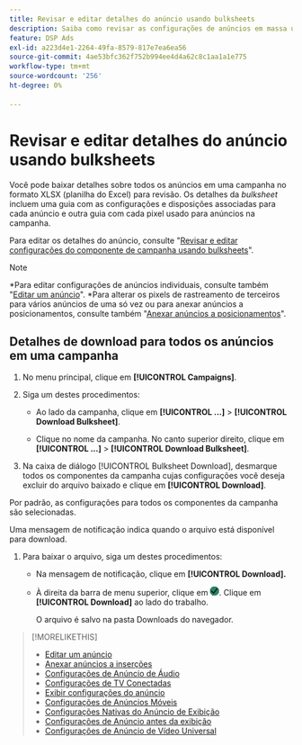 ```yaml
---
title: Revisar e editar detalhes do anúncio usando bulksheets
description: Saiba como revisar as configurações de anúncios em massa usando planilhas.
feature: DSP Ads
exl-id: a223d4e1-2264-49fa-8579-817e7ea6ea56
source-git-commit: 4ae53bfc362f752b994ee4d4a62c8c1aa1a1e775
workflow-type: tm+mt
source-wordcount: '256'
ht-degree: 0%

---
```


# Revisar e editar detalhes do anúncio usando bulksheets

<!-- I should probably change this filename and get __?__ to set up a redirect from the old file to the new file. -->

Você pode baixar detalhes sobre todos os anúncios em uma campanha no formato XLSX (planilha do Excel) para revisão. Os detalhes da *bulksheet* incluem uma guia com as configurações e disposições associadas para cada anúncio e outra guia com cada pixel usado para anúncios na campanha.

Para editar os detalhes do anúncio, consulte &quot;[Revisar e editar configurações do componente de campanha usando bulksheets](/help/dsp/campaign-management/campaign-components-review-edit.md)&quot;.

>[!NOTE]
>
>*Para editar configurações de anúncios individuais, consulte também &quot;[Editar um anúncio](/help/dsp/campaign-management/ads/ad-edit.md)&quot;.
>*Para alterar os pixels de rastreamento de terceiros para vários anúncios de uma só vez ou para anexar anúncios a posicionamentos, consulte também &quot;[Anexar anúncios a posicionamentos](/help/dsp/campaign-management/ads/ad-attach-to-placement.md)&quot;.

## Detalhes de download para todos os anúncios em uma campanha

1. No menu principal, clique em **[!UICONTROL Campaigns]**.

1. Siga um destes procedimentos:

   * Ao lado da campanha, clique em **[!UICONTROL ...]** > **[!UICONTROL Download Bulksheet]**.

   * Clique no nome da campanha. No canto superior direito, clique em **[!UICONTROL ...]** > **[!UICONTROL Download Bulksheet]**.

1. Na caixa de diálogo [!UICONTROL Bulksheet Download], desmarque todos os componentes da campanha cujas configurações você deseja excluir do arquivo baixado e clique em **[!UICONTROL Download]**.

Por padrão, as configurações para todos os componentes da campanha são selecionadas.

Uma mensagem de notificação indica quando o arquivo está disponível para download.

1. Para baixar o arquivo, siga um destes procedimentos:

   * Na mensagem de notificação, clique em **[!UICONTROL Download].**

   * À direita da barra de menu superior, clique em ![Trabalhos](/help/dsp/assets/downloads.png). Clique em **[!UICONTROL Download]** ao lado do trabalho.

     O arquivo é salvo na pasta Downloads do navegador.<!-- See "[Placement Columns in Downloaded/Uploaded Spreadsheets](#qa-sheet-columns)" for a list of the included columns. -->

>[!MORELIKETHIS]
>
>* [Editar um anúncio](/help/dsp/campaign-management/ads/ad-edit.md)
>* [Anexar anúncios a inserções](/help/dsp/campaign-management/ads/ad-attach-to-placement.md)
>* [Configurações de Anúncio de Áudio](/help/dsp/campaign-management/ads/ad-settings-audio.md)
>* [Configurações de TV Conectadas](/help/dsp/campaign-management/ads/ad-settings-connected-tv.md)
>* [Exibir configurações do anúncio](/help/dsp/campaign-management/ads/ad-settings-display.md)
>* [Configurações de Anúncios Móveis](/help/dsp/campaign-management/ads/ad-settings-mobile.md)
>* [Configurações Nativas do Anúncio de Exibição](/help/dsp/campaign-management/ads/ad-settings-native.md)
>* [Configurações de Anúncio antes da exibição](/help/dsp/campaign-management/ads/ad-settings-pre-roll.md)
>* [Configurações de Anúncio de Vídeo Universal](/help/dsp/campaign-management/ads/ad-settings-universal-video.md)
